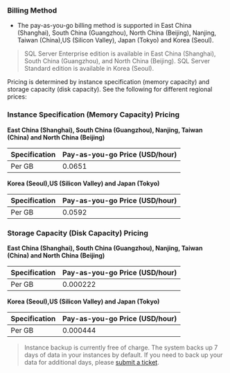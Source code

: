 
### Billing Method
- The pay-as-you-go billing method is supported in East China (Shanghai), South China (Guangzhou), North China (Beijing), Nanjing, Taiwan (China),US (Silicon Valley), Japan (Tokyo) and Korea (Seoul).


>SQL Server Enterprise edition is available in East China (Shanghai), South China (Guangzhou), and North China (Beijing). SQL Server Standard edition is available in Korea (Seoul).


Pricing is determined by instance specification (memory capacity) and storage capacity (disk capacity). See the following for different regional prices:
### Instance Specification (Memory Capacity) Pricing
**East China (Shanghai), South China (Guangzhou), Nanjing, Taiwan (China) and North China (Beijing)**

| Specification | Pay-as-you-go Price (USD/hour) |
|---------|---------|
| Per GB | 0.0651 |


**Korea (Seoul),US (Silicon Valley) and Japan (Tokyo)**

| Specification | Pay-as-you-go Price (USD/hour) |
|---------|---------|
| Per GB | 0.0592 |

### Storage Capacity (Disk Capacity) Pricing
**East China (Shanghai), South China (Guangzhou), Nanjing, Taiwan (China) and North China (Beijing)**

| Specification | Pay-as-you-go Price (USD/hour) |
|---------|---------|
| Per GB | 0.000222 |

**Korea (Seoul),US (Silicon Valley) and Japan (Tokyo)**

| Specification | Pay-as-you-go Price (USD/hour) |
|---------|---------|
| Per GB | 0.000444 |


>Instance backup is currently free of charge. The system backs up 7 days of data in your instances by default. If you need to back up your data for additional days, please [submit a ticket](https://console.cloud.tencent.com/workorder/category).

